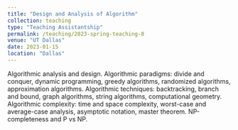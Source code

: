 ```yaml
---
title: "Design and Analysis of Algorithm"
collection: teaching
type: "Teaching Assistantship"
permalink: /teaching/2023-spring-teaching-8
venue: "UT Dallas"
date: 2023-01-15
location: "Dallas"
---
```


Algorithmic analysis and design. Algorithmic paradigms: divide and conquer, dynamic programming, greedy algorithms, randomized algorithms, approximation algorithms. Algorithmic techniques: backtracking, branch and bound, graph algorithms, string algorithms, computational geometry. Algorithmic complexity: time and space complexity, worst-case and average-case analysis, asymptotic notation, master theorem. NP-completeness and P vs NP.